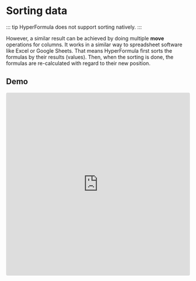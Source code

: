# Sorting data

::: tip
HyperFormula does not support sorting natively.
:::

However, a similar result can be achieved by doing multiple **move**
operations for columns. It works in a similar way to spreadsheet
software like Excel or Google Sheets. That means HyperFormula first
sorts the formulas by their results (values). Then, when the sorting
is done, the formulas are re-calculated with regard to their new
position.

## Demo

<iframe
     src="https://codesandbox.io/embed/github/handsontable/hyperformula-demos/tree/0.1.x/sorting?autoresize=1&fontsize=11&hidenavigation=1&theme=light&view=preview"
     style="width:100%; height:500px; border:0; border-radius: 4px; overflow:hidden;"
     title="handsontable/hyperformula-demos: sorting"
     allow="accelerometer; ambient-light-sensor; camera; encrypted-media; geolocation; gyroscope; hid; microphone; midi; payment; usb; vr; xr-spatial-tracking"
     sandbox="allow-autoplay allow-forms allow-modals allow-popups allow-presentation allow-same-origin allow-scripts"
   ></iframe>
